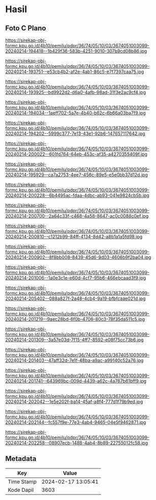 # Hasil

## Foto C Plano

https://sirekap-obj-formc.kpu.go.id/4b10/pemilu/pdpr/36/74/05/10/03/3674051003099-20240214-194418--1b429f36-583b-4251-9010-307b9cd08b86.jpg

https://sirekap-obj-formc.kpu.go.id/4b10/pemilu/pdpr/36/74/05/10/03/3674051003099-20240214-193751--e53cb4b2-af2e-4ab1-86c5-e7f7397caa75.jpg

https://sirekap-obj-formc.kpu.go.id/4b10/pemilu/pdpr/36/74/05/10/03/3674051003099-20240214-193925--bd9922d2-d6a0-4afb-98ad-31f3e2ac9cf4.jpg

https://sirekap-obj-formc.kpu.go.id/4b10/pemilu/pdpr/36/74/05/10/03/3674051003099-20240214-194034--1aeff702-5a7e-4b40-b62c-6b66a03ba7f9.jpg

https://sirekap-obj-formc.kpu.go.id/4b10/pemilu/pdpr/36/74/05/10/03/3674051003099-20240214-194202--5999c377-7e13-43e1-92b6-147657117642.jpg

https://sirekap-obj-formc.kpu.go.id/4b10/pemilu/pdpr/36/74/05/10/03/3674051003099-20240214-200022--601fd764-64eb-453c-af35-a4270355409f.jpg

https://sirekap-obj-formc.kpu.go.id/4b10/pemilu/pdpr/36/74/05/10/03/3674051003099-20240214-195929--ca7a2753-4ee7-456c-89e5-e5e0bb37d12d.jpg

https://sirekap-obj-formc.kpu.go.id/4b10/pemilu/pdpr/36/74/05/10/03/3674051003099-20240214-200228--6b4495ac-fdaa-4dbc-ab93-041e9824cb5b.jpg

https://sirekap-obj-formc.kpu.go.id/4b10/pemilu/pdpr/36/74/05/10/03/3674051003099-20240214-200700--2a64c33f-c468-4a58-8647-ac0c0088c0ef.jpg

https://sirekap-obj-formc.kpu.go.id/4b10/pemilu/pdpr/36/74/05/10/03/3674051003099-20240214-200810--c1212b99-84ff-4134-8d42-a8b1a1a5fd98.jpg

https://sirekap-obj-formc.kpu.go.id/4b10/pemilu/pdpr/36/74/05/10/03/3674051003099-20240214-200902--8f8bb008-8439-45d6-9d03-4606b9f2ba04.jpg

https://sirekap-obj-formc.kpu.go.id/4b10/pemilu/pdpr/36/74/05/10/03/3674051003099-20240214-201006--1a0e3c1e-e60d-4cf7-95b6-466ebcaad3f9.jpg

https://sirekap-obj-formc.kpu.go.id/4b10/pemilu/pdpr/36/74/05/10/03/3674051003099-20240214-205402--088a827f-2a48-4cb4-9a19-bfbfcaae021d.jpg

https://sirekap-obj-formc.kpu.go.id/4b10/pemilu/pdpr/36/74/05/10/03/3674051003099-20240214-201219--9aec28bd-6f0b-4706-80c3-78f35da511c5.jpg

https://sirekap-obj-formc.kpu.go.id/4b10/pemilu/pdpr/36/74/05/10/03/3674051003099-20240214-201309--3a57e03d-7f15-4ff7-8592-e08f75cc73b6.jpg

https://sirekap-obj-formc.kpu.go.id/4b10/pemilu/pdpr/36/74/05/10/03/3674051003099-20240214-201403--47aff32d-7e1f-48ba-a9ac-a99140c52a76.jpg

https://sirekap-obj-formc.kpu.go.id/4b10/pemilu/pdpr/36/74/05/10/03/3674051003099-20240214-201741--643969bc-009d-4439-a62c-4a767b61bff9.jpg

https://sirekap-obj-formc.kpu.go.id/4b10/pemilu/pdpr/36/74/05/10/03/3674051003099-20240214-202042--1e5e202f-ba14-45af-a8f4-777d1f79b9ed.jpg

https://sirekap-obj-formc.kpu.go.id/4b10/pemilu/pdpr/36/74/05/10/03/3674051003099-20240214-202144--fc557f9e-77e3-4ab4-9465-04e5f9462871.jpg

https://sirekap-obj-formc.kpu.go.id/4b10/pemilu/pdpr/36/74/05/10/03/3674051003099-20240214-202258--08907ecb-1488-4ab4-8b89-22755012fc58.jpg


## Metadata

| Key        | Value               |
| ---------- | ------------------- |
| Time Stamp | 2024-02-17 13:05:41 |
| Kode Dapil | 3603                |



